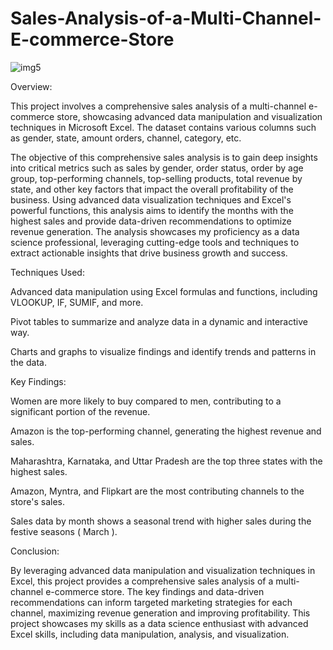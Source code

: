 # Sales-Analysis-of-a-Multi-Channel-E-commerce-Store

![img5](https://user-images.githubusercontent.com/112967999/229264950-f75a5b09-8b08-4d24-9354-72763feee586.jpg)

Overview:

This project involves a comprehensive sales analysis of a multi-channel e-commerce store, showcasing advanced data manipulation and visualization techniques in Microsoft Excel. The dataset contains various columns such as gender, state, amount orders, channel, category, etc.

The objective of this comprehensive sales analysis is to gain deep insights into critical metrics such as sales by gender, order status, order by age group, top-performing channels, top-selling products, total revenue by state, and other key factors that impact the overall profitability of the business. Using advanced data visualization techniques and Excel's powerful functions, this analysis aims to identify the months with the highest sales and provide data-driven recommendations to optimize revenue generation. The analysis showcases my proficiency as a data science professional, leveraging cutting-edge tools and techniques to extract actionable insights that drive business growth and success.


Techniques Used:

Advanced data manipulation using Excel formulas and functions, including VLOOKUP, IF, SUMIF, and more.

Pivot tables to summarize and analyze data in a dynamic and interactive way.

Charts and graphs to visualize findings and identify trends and patterns in the data.


Key Findings:

Women are more likely to buy compared to men, contributing to a significant portion of the revenue.

Amazon is the top-performing channel, generating the highest revenue and sales.

Maharashtra, Karnataka, and Uttar Pradesh are the top three states with the highest sales.

Amazon, Myntra, and Flipkart are the most contributing channels to the store's sales.

Sales data by month shows a seasonal trend with higher sales during the festive seasons ( March ).


Conclusion:

By leveraging advanced data manipulation and visualization techniques in Excel, this project provides a comprehensive sales analysis of a multi-channel e-commerce store. The key findings and data-driven recommendations can inform targeted marketing strategies for each channel, maximizing revenue generation and improving profitability. This project showcases my skills as a data science enthusiast with advanced Excel skills, including data manipulation, analysis, and visualization.
